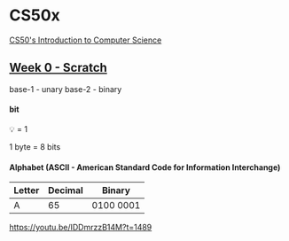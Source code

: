 # CS50x

[CS50's Introduction to Computer Science](https://learning.edx.org/course/course-v1:HarvardX+CS50+X/home)



## [Week 0 - Scratch](https://learning.edx.org/course/course-v1:HarvardX+CS50+X/block-v1:HarvardX+CS50+X+type@sequential+block@a8730f85a9a94d41a784a58c4b6d8bdc)


base-1 - unary
base-2 - binary


#### bit

💡 = 1

1 byte = 8 bits


#### Alphabet (ASCII - American Standard Code for Information Interchange)

|Letter| Decimal | Binary|
|----|----|----|
|A |65| 0100 0001|

https://youtu.be/IDDmrzzB14M?t=1489
